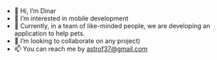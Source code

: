- 👋 Hi, I’m Dinar
- 👀 I’m interested in mobile development
- 🌱 Currently, in a team of like-minded people, we are developing an application to help pets.
- 💞️ I’m looking to collaborate on any project)
- 📫 You can reach me by astrof37@gmail.com

<!---
bonycl/bonycl is a ✨ special ✨ repository because its `README.md` (this file) appears on your GitHub profile.
You can click the Preview link to take a look at your changes.
--->
